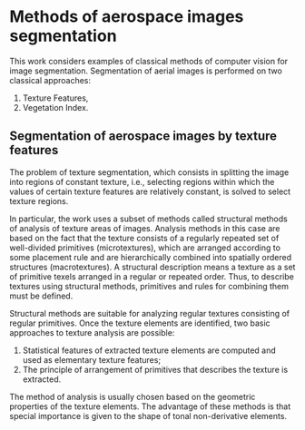# Methods of aerospace images segmentation

This work considers examples of classical methods of computer vision for image segmentation. Segmentation of aerial images is performed on two classical approaches: 
1) Texture Features,
2) Vegetation Index.

## Segmentation of aerospace images by texture features

The problem of texture segmentation, which consists in splitting the image into regions of constant texture, i.e., selecting regions within which the values of certain texture features are relatively constant, is solved to select texture regions.

In particular, the work uses a subset of methods called structural methods of analysis of texture areas of images.
Analysis methods in this case are based on the fact that the texture consists of a regularly repeated set of well-divided primitives (microtextures), which are arranged according to some placement rule and are hierarchically combined into spatially ordered structures (macrotextures). A structural description means a texture as a set of primitive texels arranged in a regular or repeated order. Thus, to describe textures using structural methods, primitives and rules for combining them must be defined. 

Structural methods are suitable for analyzing regular textures consisting of regular primitives. Once the texture elements are identified, two basic approaches to texture analysis are possible: 
1) Statistical features of extracted texture elements are computed and used as elementary texture features;
2) The principle of arrangement of primitives that describes the texture is extracted. 

The method of analysis is usually chosen based on the geometric properties of the texture elements. The advantage of these methods is that special importance is given to the shape of tonal non-derivative elements.
